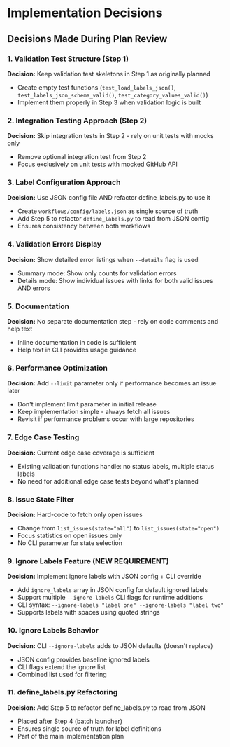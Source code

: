 # Implementation Decisions

## Decisions Made During Plan Review

### 1. Validation Test Structure (Step 1)
**Decision:** Keep validation test skeletons in Step 1 as originally planned
- Create empty test functions (`test_load_labels_json()`, `test_labels_json_schema_valid()`, `test_category_values_valid()`)
- Implement them properly in Step 3 when validation logic is built

### 2. Integration Testing Approach (Step 2)
**Decision:** Skip integration tests in Step 2 - rely on unit tests with mocks only
- Remove optional integration test from Step 2
- Focus exclusively on unit tests with mocked GitHub API

### 3. Label Configuration Approach
**Decision:** Use JSON config file AND refactor define_labels.py to use it
- Create `workflows/config/labels.json` as single source of truth
- Add Step 5 to refactor `define_labels.py` to read from JSON config
- Ensures consistency between both workflows

### 4. Validation Errors Display
**Decision:** Show detailed error listings when `--details` flag is used
- Summary mode: Show only counts for validation errors
- Details mode: Show individual issues with links for both valid issues AND errors

### 5. Documentation
**Decision:** No separate documentation step - rely on code comments and help text
- Inline documentation in code is sufficient
- Help text in CLI provides usage guidance

### 6. Performance Optimization
**Decision:** Add `--limit` parameter only if performance becomes an issue later
- Don't implement limit parameter in initial release
- Keep implementation simple - always fetch all issues
- Revisit if performance problems occur with large repositories

### 7. Edge Case Testing
**Decision:** Current edge case coverage is sufficient
- Existing validation functions handle: no status labels, multiple status labels
- No need for additional edge case tests beyond what's planned

### 8. Issue State Filter
**Decision:** Hard-code to fetch only open issues
- Change from `list_issues(state="all")` to `list_issues(state="open")`
- Focus statistics on open issues only
- No CLI parameter for state selection

### 9. Ignore Labels Feature (NEW REQUIREMENT)
**Decision:** Implement ignore labels with JSON config + CLI override
- Add `ignore_labels` array in JSON config for default ignored labels
- Support multiple `--ignore-labels` CLI flags for runtime additions
- CLI syntax: `--ignore-labels "label one" --ignore-labels "label two"`
- Supports labels with spaces using quoted strings

### 10. Ignore Labels Behavior
**Decision:** CLI `--ignore-labels` adds to JSON defaults (doesn't replace)
- JSON config provides baseline ignored labels
- CLI flags extend the ignore list
- Combined list used for filtering

### 11. define_labels.py Refactoring
**Decision:** Add Step 5 to refactor define_labels.py to read from JSON
- Placed after Step 4 (batch launcher)
- Ensures single source of truth for label definitions
- Part of the main implementation plan
